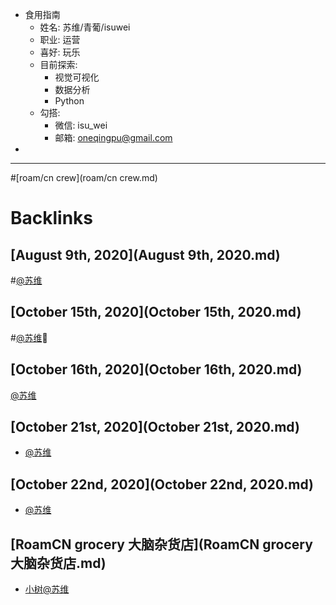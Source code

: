 - 食用指南
    - 姓名: 苏维/青葡/isuwei
    - 职业: 运营
    - 喜好: 玩乐
    - 目前探索:
        - 视觉可视化
        - 数据分析
        - Python
    - 勾搭:
        - 微信: isu_wei
        - 邮箱: oneqingpu@gmail.com
- 
- ---

#[roam/cn crew](roam/cn crew.md)

# Backlinks
## [August 9th, 2020](August 9th, 2020.md)

#[@苏维](@苏维.md)

## [October 15th, 2020](October 15th, 2020.md)

#[@苏维](@苏维.md)💜

## [October 16th, 2020](October 16th, 2020.md)
[@苏维](@苏维.md)

## [October 21st, 2020](October 21st, 2020.md)
- [@苏维](@苏维.md)

## [October 22nd, 2020](October 22nd, 2020.md)
- [@苏维](@苏维.md)

## [RoamCN grocery 大脑杂货店](RoamCN grocery 大脑杂货店.md)
- [小树](小树.md)[@苏维](@苏维.md)

